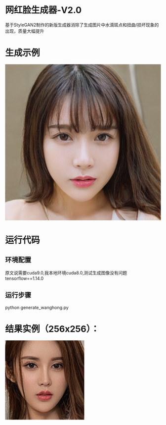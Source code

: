 # 网红脸生成器-V2.0
基于StyleGAN2制作的新版生成器消除了生成图片中水滴斑点和扭曲/损坏现象的出现，质量大幅提升



# 生成示例
![image](https://github.com/HqWei/HqWei-StyleGAN2_face_generator/blob/master/examples/example2.png)




# 运行代码
## 环境配置
原文说需要cuda9.0,我本地环境cuda8.0,测试生成图像没有问题
tensorflow==1.14.0


## 运行步骤
python generate_wanghong.py

# 结果实例（256x256）：
![image](https://github.com/HqWei/HqWei-StyleGAN2_face_generator/blob/master/examples/0000.png)

